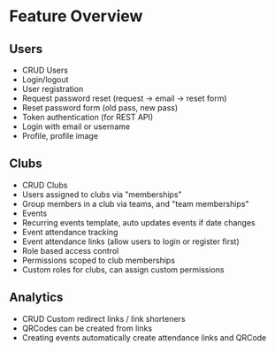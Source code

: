 # Feature Overview

## Users

- CRUD Users
- Login/logout
- User registration
- Request password reset (request -> email -> reset form)
- Reset password form (old pass, new pass)
- Token authentication (for REST API)
- Login with email or username
- Profile, profile image

## Clubs

- CRUD Clubs
- Users assigned to clubs via "memberships"
- Group members in a club via teams, and "team memberships"
- Events
- Recurring events template, auto updates events if date changes
- Event attendance tracking
- Event attendance links (allow users to login or register first)
- Role based access control
- Permissions scoped to club memberships
- Custom roles for clubs, can assign custom permissions

## Analytics

- CRUD Custom redirect links / link shorteners
- QRCodes can be created from links
- Creating events automatically create attendance links and QRCode
